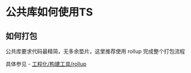 # 公共库如何使用TS

## 如何打包

公共库要求代码最精简，无多余垫片，这里推荐使用 rollup 完成整个打包流程

具体参见 - [工程化/构建工具/rollup](../../../Engineerging/2-构建工具/rollup.md)